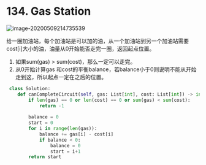 # 134. Gas Station

![image-20200509214735539](../../../.assert/image-20200509214735539.png)

给一圈加油站，每个加油站是可以加的油，从一个加油站到另一个加油站需要cost[i]大小的油，油量从0开始能否走完一圈，返回起点位置。

1. 如果sum(gas) > sum(cost)，那么一定可以走完。
2. 从0开始计算gas 和cost的平衡balance，若balance小于0则说明不能从开始走到这，所以起点一定在之后的位置。

~~~python
 class Solution:
    def canCompleteCircuit(self, gas: List[int], cost: List[int]) -> int:
        if len(gas) == 0 or len(cost) == 0 or sum(gas) < sum(cost):
            return -1
        
        balance = 0
        start = 0
        for i in range(len(gas)):
            balance += gas[i] - cost[i]
            if balance < 0:
                balance = 0
                start = i+1
        return start
~~~

